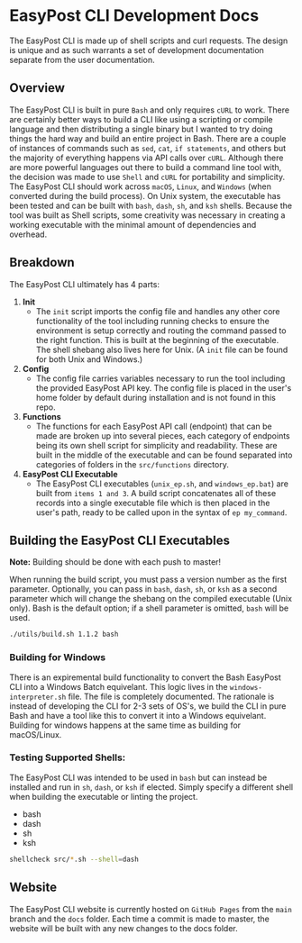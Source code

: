 # EasyPost CLI Development Docs

The EasyPost CLI is made up of shell scripts and curl requests. The design is unique and as such warrants a set of development documentation separate from the user documentation.

## Overview

The EasyPost CLI is built in pure `Bash` and only requires `cURL` to work. There are certainly better ways to build a CLI like using a scripting or compile language and then distributing a single binary but I wanted to try doing things the hard way and build an entire project in Bash. There are a couple of instances of commands such as `sed`, `cat`, `if statements`, and others but the majority of everything happens via API calls over `cURL`. Although there are more powerful languages out there to build a command line tool with, the decision was made to use `Shell` and `cURL` for portability and simplicity. The EasyPost CLI should work across `macOS`, `Linux`, and `Windows` (when converted during the build process). On Unix system, the executable has been tested and can be built with `bash`, `dash`, `sh`, and `ksh` shells. Because the tool was built as Shell scripts, some creativity was necessary in creating a working executable with the minimal amount of dependencies and overhead.

## Breakdown

The EasyPost CLI ultimately has 4 parts:

1. **Init**
    - The `init` script imports the config file and handles any other core functionality of the tool including running checks to ensure the environment is setup correctly and routing the command passed to the right function. This is built at the beginning of the executable. The shell shebang also lives here for Unix. (A `init` file can be found for both Unix and Windows.)
1. **Config**
    - The config file carries variables necessary to run the tool including the provided EasyPost API key. The config file is placed in the user's home folder by default during installation and is not found in this repo.
1. **Functions**
    - The functions for each EasyPost API call (endpoint) that can be made are broken up into several pieces, each category of endpoints being its own shell script for simplicity and readability. These are built in the middle of the executable and can be found separated into categories of folders in the `src/functions` directory.
1. **EasyPost CLI Executable**
    - The EasyPost CLI executables (`unix_ep.sh`, and `windows_ep.bat`) are built from `items 1 and 3`. A build script concatenates all of these records into a single executable file which is then placed in the user's path, ready to be called upon in the syntax of `ep my_command`.
    
## Building the EasyPost CLI Executables

**Note:** Building should be done with each push to master! 

When running the build script, you must pass a version number as the first parameter. Optionally, you can pass in `bash`, `dash`, `sh`, or `ksh` as a second parameter which will change the shebang on the compiled executable (Unix only). Bash is the default option; if a shell parameter is omitted, `bash` will be used.

```bash
./utils/build.sh 1.1.2 bash
```

### Building for Windows

There is an expiremental build functionality to convert the Bash EasyPost CLI into a Windows Batch equivelant. This logic lives in the `windows-interpreter.sh` file. The file is completely documented. The rationale is instead of developing the CLI for 2-3 sets of OS's, we build the CLI in pure Bash and have a tool like this to convert it into a Windows equivelant. Building for windows happens at the same time as building for macOS/Linux.

### Testing Supported Shells:

The EasyPost CLI was intended to be used in `bash` but can instead be installed and run in `sh`, `dash`, or `ksh` if elected. Simply specify a different shell when building the executable or linting the project.

- bash
- dash
- sh
- ksh

```bash
shellcheck src/*.sh --shell=dash
```

## Website

The EasyPost CLI website is currently hosted on `GitHub Pages` from the `main` branch and the `docs` folder. Each time a commit is made to master, the website will be built with any new changes to the docs folder.
